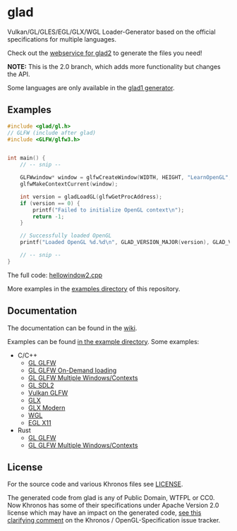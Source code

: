 glad
====

Vulkan/GL/GLES/EGL/GLX/WGL Loader-Generator based on the official specifications
for multiple languages.

Check out the [webservice for glad2](https://glad.sh) to generate the files you need!


**NOTE:** This is the 2.0 branch, which adds more functionality but changes the API.

Some languages are only available in the [glad1 generator](https://glad.dav1d.de).

## Examples

```c
#include <glad/gl.h>
// GLFW (include after glad)
#include <GLFW/glfw3.h>


int main() {
    // -- snip --

    GLFWwindow* window = glfwCreateWindow(WIDTH, HEIGHT, "LearnOpenGL", NULL, NULL);
    glfwMakeContextCurrent(window);

    int version = gladLoadGL(glfwGetProcAddress);
    if (version == 0) {
        printf("Failed to initialize OpenGL context\n");
        return -1;
    }

    // Successfully loaded OpenGL
    printf("Loaded OpenGL %d.%d\n", GLAD_VERSION_MAJOR(version), GLAD_VERSION_MINOR(version));

    // -- snip --
}
```

The full code: [hellowindow2.cpp](../../../../Downloads/glad-glad2/glad-glad2/example/c++/hellowindow2.cpp)

More examples in the [examples directory](example/) of this repository.


## Documentation

The documentation can be found in the [wiki](https://github.com/Dav1dde/glad/wiki).


Examples can be found [in the example directory](/example). Some examples:

* C/C++
    * [GL GLFW](../../../../Downloads/glad-glad2/glad-glad2/example/c/gl_glfw.c)
    * [GL GLFW On-Demand loading](../../../../Downloads/glad-glad2/glad-glad2/example/c/gl_glfw_on_demand.c)
    * [GL GLFW Multiple Windows/Contexts](example/c++/multiwin_mx/)
    * [GL SDL2](../../../../Downloads/glad-glad2/glad-glad2/example/c/gl_sdl2.c)
    * [Vulkan GLFW](example/c/vulkan_tri_glfw/)
    * [GLX](../../../../Downloads/glad-glad2/glad-glad2/example/c/glx.c)
    * [GLX Modern](../../../../Downloads/glad-glad2/glad-glad2/example/c/glx_modern.c)
    * [WGL](../../../../Downloads/glad-glad2/glad-glad2/example/c/wgl.c)
    * [EGL X11](example/c/egl_x11/)
* Rust
    * [GL GLFW](example/rust/gl-glfw/)
    * [GL GLFW Multiple Windows/Contexts](example/rust/gl-glfw-mx/)



## License

For the source code and various Khronos files see [LICENSE](/LICENSE).

The generated code from glad is any of Public Domain, WTFPL or CC0.
Now Khronos has some of their specifications under Apache Version 2.0
license which may have an impact on the generated code,
[see this clarifying comment](https://github.com/KhronosGroup/OpenGL-Registry/issues/376#issuecomment-596187053)
on the Khronos / OpenGL-Specification issue tracker.
